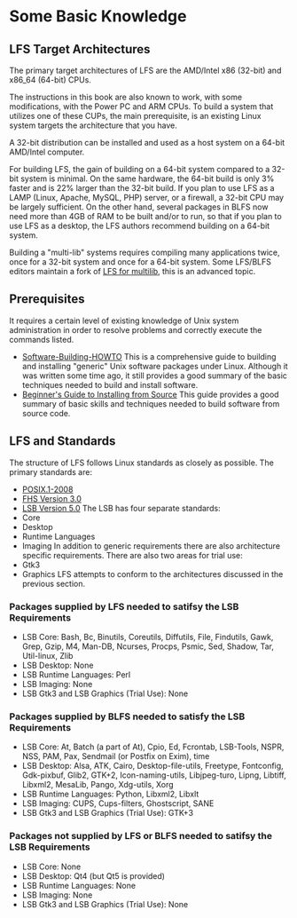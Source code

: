 # Some Basic Knowledge

## LFS Target Architectures
The primary target architectures of LFS are the AMD/Intel x86 (32-bit) and
x86\_64 (64-bit) CPUs.

The instructions in this book are also known to work, with some modifications,
with the Power PC and ARM CPUs. To build a system that utilizes one of these
CUPs, the main prerequisite, is an existing Linux system targets the
architecture that you have.

A 32-bit distribution can be installed and used as a host system on a 64-bit
AMD/Intel computer.

For building LFS, the gain of building on a 64-bit system compared to a 32-bit
system is minimal. On the same hardware, the 64-bit build is only 3% faster and
is 22% larger than the 32-bit build. If you plan to use LFS as a LAMP (Linux,
Apache, MySQL, PHP) server, or
a firewall, a 32-bit CPU may be largely sufficient. On the other hand, several
packages in BLFS now need more than 4GB of RAM to be built and/or to run, so
that if you plan to use LFS as a desktop, the LFS authors recommend building on
a 64-bit system.

Building a "multi-lib" systems requires compiling many applications twice, once
for a 32-bit system and once for a 64-bit system. Some LFS/BLFS editors maintain
a fork of
[LFS for multilib](http://www.linuxfromscratch.org/~thomas/multilib/index.html),
this is an advanced topic.

## Prerequisites
It requires a certain level of existing knowledge of Unix system administration
in order to resolve problems and correctly execute the commands listed.

* [Software-Building-HOWTO](https://tldp.org/HOWTO/Software-Building-HOWTO.html)
  This is a comprehensive guide to building and installing "generic" Unix software
  packages under Linux. Although it was written some time ago, it still provides a
  good summary of the basic techniques needed to build and install software.
* [Beginner's Guide to Installing from Source](http://moi.vonos.net/linux/beginners-installing-from-source/)
  This guide provides a good summary of basic skills and techniques needed to
  build software from source code.

## LFS and Standards
The structure of LFS follows Linux standards as closely as possible. The primary
standards are:
* [POSIX.1-2008](http://pubs.opengroup.org/onlinepubs/9699919799/)
* [FHS Version 3.0](http://refspecs.linuxfoundation.org/FHS_3.0/fhs/index.html)
* [LSB Version 5.0](http://refspecs.linuxfoundation.org/lsb.shtml)
The LSB has four separate standards:
* Core
* Desktop
* Runtime Languages
* Imaging
In addition to generic requirements there are also architecture specific
requirements. There are also two areas for trial use:
* Gtk3
* Graphics
LFS attempts to conform to the architectures discussed in the previous section.

### Packages supplied by LFS needed to satifsy the LSB Requirements
* LSB Core: Bash, Bc, Binutils, Coreutils, Diffutils, File, Findutils, Gawk,
  Grep, Gzip, M4, Man-DB, Ncurses, Procps, Psmic, Sed, Shadow, Tar, Util-linux,
  Zlib
* LSB Desktop: None
* LSB Runtime Languages: Perl
* LSB Imaging: None
* LSB Gtk3 and LSB Graphics (Trial Use): None

### Packages supplied by BLFS needed to satisfy the LSB Requirements
* LSB Core: At, Batch (a part of At), Cpio, Ed, Fcrontab, LSB-Tools, NSPR, NSS,
  PAM, Pax, Sendmail (or Postfix on Exim), time
* LSB Desktop: Alsa, ATK, Cairo, Desktop-file-utils, Freetype, Fontconfig,
  Gdk-pixbuf, Glib2, GTK+2, Icon-naming-utils, Libjpeg-turo, Lipng, Libtiff,
  Libxml2, MesaLib, Pango, Xdg-utils, Xorg
* LSB Runtime Languages: Python, Libxml2, Libxlt
* LSB Imaging: CUPS, Cups-filters, Ghostscript, SANE
* LSB Gtk3 and LSB Graphics (Trial Use): GTK+3

### Packages not supplied by LFS or BLFS needed to satifsy the LSB Requirements
* LSB Core: None
* LSB Desktop: Qt4 (but Qt5 is provided)
* LSB Runtime Languages: None
* LSB Imaging: None
* LSB Gtk3 and LSB Graphics (Trial Use): None
